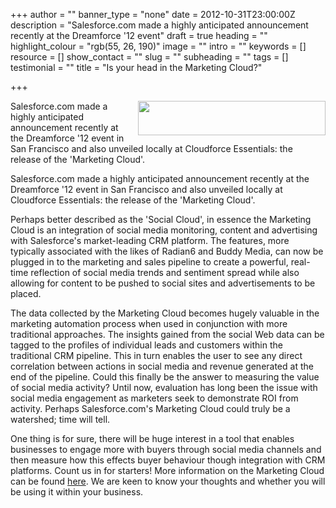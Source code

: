 +++
author = ""
banner_type = "none"
date = 2012-10-31T23:00:00Z
description = "Salesforce.com made a highly anticipated announcement recently at the Dreamforce '12 event"
draft = true
heading = ""
highlight_colour = "rgb(55, 26, 190)"
image = ""
intro = ""
keywords = []
resource = []
show_contact = ""
slug = ""
subheading = ""
tags = []
testimonial = ""
title = "Is your head in the Marketing Cloud?"

+++
<p><img style="float: right; margin-top: 0; margin-left: 10px;" src="https://crmtdigital.com/sites/default/files/sf_marketing_cloud_logo-300x55.png" alt="" width="300" height="55">Salesforce.com made a highly anticipated announcement recently at the Dreamforce '12 event in San Francisco and also unveiled locally at Cloudforce Essentials: the release of the 'Marketing Cloud'.</p>

Salesforce.com made a highly anticipated announcement recently at the Dreamforce '12 event in San Francisco and also unveiled locally at Cloudforce Essentials: the release of the 'Marketing Cloud'.

Perhaps better described as the 'Social Cloud', in essence the Marketing Cloud is an integration of social media monitoring, content and advertising with Salesforce's market-leading CRM platform. The features, more typically associated with the likes of Radian6 and Buddy Media, can now be plugged in to the marketing and sales pipeline to create a powerful, real-time reflection of social media trends and sentiment spread while also allowing for content to be pushed to social sites and advertisements to be placed.

The data collected by the Marketing Cloud becomes hugely valuable in the marketing automation process when used in conjunction with more traditional approaches. The insights gained from the social Web data can be tagged to the profiles of individual leads and customers within the traditional CRM pipeline. This in turn enables the user to see any direct correlation between actions in social media and revenue generated at the end of the pipeline. Could this finally be the answer to measuring the value of social media activity? Until now, evaluation has long been the issue with social media engagement as marketers seek to demonstrate ROI from activity. Perhaps Salesforce.com's Marketing Cloud could truly be a watershed; time will tell.

One thing is for sure, there will be huge interest in a tool that enables businesses to engage more with buyers through social media channels and then measure how this effects buyer behaviour though integration with CRM platforms. Count us in for starters! More information on the Marketing Cloud can be found [here](http://www.salesforce.com/uk/marketing-cloud/overview/). We are keen to know your thoughts and whether you will be using it within your business.
